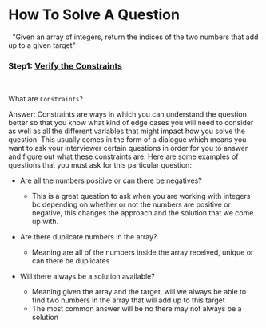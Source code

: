 # How To Solve A Question
&nbsp;
"Given an array of integers, return the indices of the two numbers that add up
to a given target"
&nbsp;

### **Step1**: [Verify the Constraints]()

&nbsp;

What are `Constraints`?

Answer: Constraints are ways in which you can understand the question better
so that you know what kind of edge cases you will need to consider as well as
all the different variables that might impact how you solve the question. This
usually comes in the form of a dialogue which means you want to ask your 
interviewer certain questions in order for you to answer and figure out what
these constraints are. Here are some examples of questions that you must ask for
this particular question:

* Are all the numbers positive or can there be negatives?
  * This is a great question to ask when you are working with integers bc
    depending on whether or not the numbers are positive or negative, this
    changes the approach and the solution that we come up with.

* Are there duplicate numbers in the array? 
  * Meaning are all of the numbers inside the array received, unique or can 
  there be duplicates

* Will there always be a solution available?
  * Meaning given the array and the target, will we always be able to find two
    numbers in the array that will add up to this target
  * The most common answer will be no there may not always be a solution